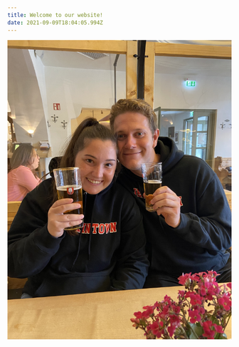```yaml
---
title: Welcome to our website!
date: 2021-09-09T18:04:05.994Z
---
```

![](/assets/img/img_2413-5375-.jpg)